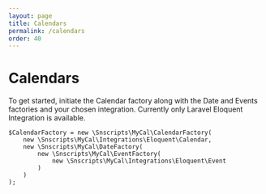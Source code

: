 ```yaml
---
layout: page
title: Calendars
permalink: /calendars
order: 40
---
```

# Calendars

To get started, initiate the Calendar factory along with the Date and Events factories and your chosen integration. Currently only Laravel Eloquent Integration is available.

    $CalendarFactory = new \Snscripts\MyCal\CalendarFactory(
        new \Snscripts\MyCal\Integrations\Eloquent\Calendar,
        new \Snscripts\MyCal\DateFactory(
            new \Snscripts\MyCal\EventFactory(
                new \Snscripts\MyCal\Integrations\Eloquent\Event
            )
        )
    );